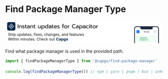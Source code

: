 # Find Package Manager Type
  <a href="https://capgo.app/"><img src='https://raw.githubusercontent.com/Cap-go/capgo/main/assets/capgo_banner.png' alt='Capgo - Instant updates for capacitor'/></a>

Find what package manager is used in the provided path.

```typescript
import { findPackageManagerType } from '@capgo/find-package-manager'

console.log(findPackageManagerType()) // npm | yarn | pnpm | bun | unknown
```
